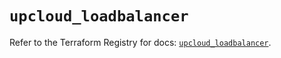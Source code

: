 # `upcloud_loadbalancer`

Refer to the Terraform Registry for docs: [`upcloud_loadbalancer`](https://registry.terraform.io/providers/upcloudltd/upcloud/3.3.1/docs/resources/loadbalancer).
